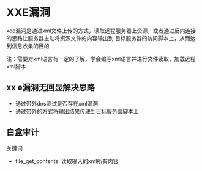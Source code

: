 # XXE漏洞

xee漏洞是通过xml文件上传的方式，读取远程服务器上资源，或者通过反向连接的思路让服务器主动将资源文件的内容输出到
目标服务器的访问脚本上，从而达到信息收集的目的

注：需要对xml语言有一定的了解，学会编写xml语言并进行文件读取，加载远程xml脚本

## xx e漏洞无回显解决思路

- 通过带外dns测试是否存在xml漏洞
- 通过带外的方式将输出结果传递到目标服务器脚本上

## 白盒审计

关键词

- file_get_contents: 读取输入的xml所有内容
